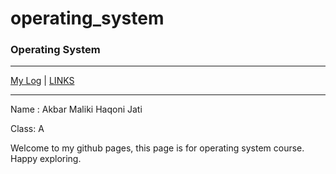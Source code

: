 # operating_system
### Operating System


***

[My Log](TXT/mylog.txt) |  [LINKS](LINKS/)

***
Name : Akbar Maliki Haqoni Jati

Class: A

Welcome to my github pages, this page is for operating system course. Happy exploring. 
